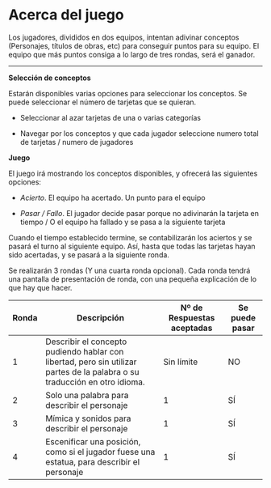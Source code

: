 # Acerca del juego

Los jugadores, divididos en dos equipos, intentan adivinar conceptos (Personajes, títulos de obras, etc) para conseguir puntos para su equipo.
El equipo que más puntos consiga a lo largo de tres rondas, será el ganador.

---

**Selección de conceptos**

Estarán disponibles varias opciones para seleccionar los conceptos. Se puede seleccionar el número de tarjetas que se quieran.

- Seleccionar al azar tarjetas de una o varias categorías

- Navegar por los conceptos y que cada jugador seleccione numero total de tarjetas / numero de jugadores

**Juego**

El juego irá mostrando los conceptos disponibles, y ofrecerá las siguientes opciones:

- *Acierto*. El equipo ha acertado. Un punto para el equipo

- *Pasar / Fallo*. El jugador decide pasar porque no adivinarán la tarjeta en tiempo / O el equipo ha fallado y se pasa a la siguiente tarjeta

Cuando el tiempo establecido termine, se contabilizarán los aciertos y se pasará el turno al siguiente equipo. Así, hasta que todas las tarjetas hayan sido acertadas, y se pasará a la siguiente ronda.

Se realizarán 3 rondas (Y una cuarta ronda opcional). Cada ronda tendrá una pantalla de presentación de ronda, con una pequeña explicación de lo que hay que hacer.

| Ronda     | Descripción    | Nº de Respuestas aceptadas | Se puede pasar |
| --------|---------|-------|------|
| 1  | Describir el concepto pudiendo hablar con libertad, pero sin utilizar partes de la palabra o su traducción en otro idioma.   | Sin límite | NO    |
| 2 | Solo una palabra para describir el personaje | 1 | SÍ |
| 3 | Mímica y sonidos para describir el personaje | 1 | SÍ |
| 4 | Escenificar una posición, como si el jugador fuese una estatua, para describir el personaje | 1 | SÍ |
